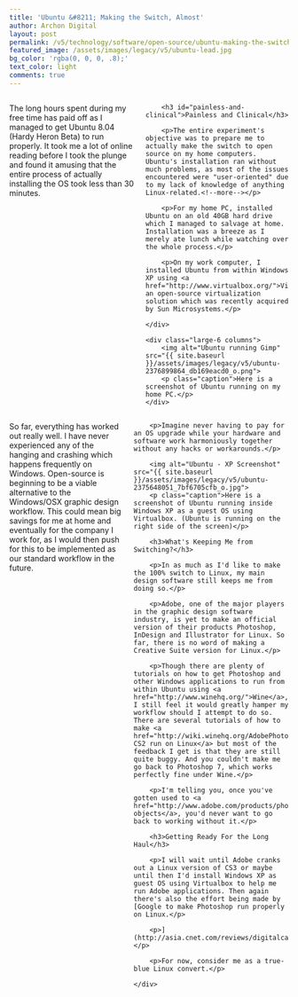```yaml
---
title: 'Ubuntu &#8211; Making the Switch, Almost'
author: Archon Digital
layout: post
permalink: /v5/technology/software/open-source/ubuntu-making-the-switch-almost/
featured_image: /assets/images/legacy/v5/ubuntu-lead.jpg
bg_color: 'rgba(0, 0, 0, .8);'
text_color: light
comments: true
---
```

<div class="row">
	<div class="large-6 columns">
		<p class="lead">The long hours spent during my free time has paid off as I managed to get Ubuntu 8.04 (Hardy Heron Beta) to run properly. It took me a lot of online reading before I took the plunge and found it amusing that the entire process of actually installing the OS took less than 30 minutes.</p>

		<h3 id="painless-and-clinical">Painless and Clinical</h3>

		<p>The entire experiment's objective was to prepare me to actually make the switch to open source on my home computers. Ubuntu's installation ran without much problems, as most of the issues encountered were "user-oriented" due to my lack of knowledge of anything Linux-related.<!--more--></p>

		<p>For my home PC, installed Ubuntu on an old 40GB hard drive which I managed to salvage at home. Installation was a breeze as I merely ate lunch while watching over the whole process.</p>

		<p>On my work computer, I installed Ubuntu from within Windows XP using <a href="http://www.virtualbox.org/">Virtualbox</a>, an open-source virtualization solution which was recently acquired by Sun Microsystems.</p>

	</div>

	<div class="large-6 columns">
		<img alt="Ubuntu running Gimp" src="{{ site.baseurl }}/assets/images/legacy/v5/ubuntu-2376899864_db169eacd0_o.png">
		<p class="caption">Here is a screenshot of Ubuntu running on my home PC.</p>
	</div>
</div>

<div class="row">
	<div class="large-12 columns">
		<p>So far, everything has worked out really well. I have never experienced any of the hanging and crashing which happens frequently on Windows. Open-source is beginning to be a viable alternative to the Windows/OSX graphic design workflow. This could mean big savings for me at home and eventually for the company I work for, as I would then push for this to be implemented as our standard workflow in the future.</p>
		
		<p>Imagine never having to pay for an OS upgrade while your hardware and software work harmoniously together without any hacks or workarounds.</p>

		<img alt="Ubuntu - XP Screenshot" src="{{ site.baseurl }}/assets/images/legacy/v5/ubuntu-2375648051_7bf6705cfb_o.jpg">
		<p class="caption">Here is a screenshot of Ubuntu running inside Windows XP as a guest OS using Virtualbox. (Ubuntu is running on the right side of the screen)</p>

		<h3>What's Keeping Me from Switching?</h3>

		<p>In as much as I'd like to make the 100% switch to Linux, my main design software still keeps me from doing so.</p>
		
		<p>Adobe, one of the major players in the graphic design software industry, is yet to make an official version of their products Photoshop, InDesign and Illustrator for Linux. So far, there is no word of making a Creative Suite version for Linux.</p>
		
		<p>Though there are plenty of tutorials on how to get Photoshop and other Windows applications to run from within Ubuntu using <a href="http://www.winehq.org/">Wine</a>, I still feel it would greatly hamper my workflow should I attempt to do so. There are several tutorials of how to make <a href="http://wiki.winehq.org/AdobePhotoshop">Photoshop CS2 run on Linux</a> but most of the feedback I get is that they are still quite buggy. And you couldn't make me go back to Photoshop 7, which works perfectly fine under Wine.</p>
		
		<p>I'm telling you, once you've gotten used to <a href="http://www.adobe.com/products/photoshop/pop_smart.html">smart objects</a>, you'd never want to go back to working without it.</p>

		<h3>Getting Ready For the Long Haul</h3>

		<p>I will wait until Adobe cranks out a Linux version of CS3 or maybe until then I'd install Windows XP as guest OS using Virtualbox to help me run Adobe applications. Then again there's also the effort being made by [Google to make Photoshop run properly on Linux.</p>
		
		<p>](http://asia.cnet.com/reviews/digitalcameras/0,39001469,62037989,00.htm)</p>
		
		<p>For now, consider me as a true-blue Linux convert.</p>

	</div>
</div>